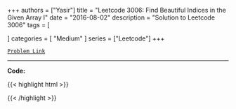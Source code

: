 
+++
authors = ["Yasir"]
title = "Leetcode 3006: Find Beautiful Indices in the Given Array I"
date = "2016-08-02"
description = "Solution to Leetcode 3006"
tags = [
    
]
categories = [
    "Medium"
]
series = ["Leetcode"]
+++



[`Problem Link`](https://leetcode.com/problems/find-beautiful-indices-in-the-given-array-i/description/)

---

**Code:**

{{< highlight html >}}

{{< /highlight >}}

